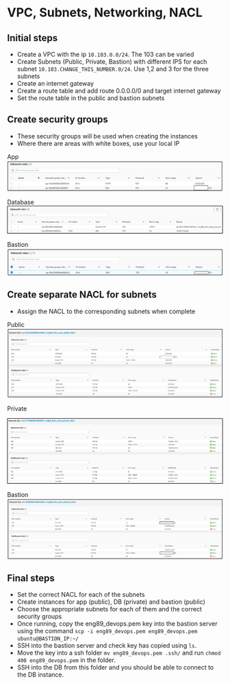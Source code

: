 # VPC, Subnets, Networking, NACL

## Initial steps
- Create a VPC with the ip `10.103.0.0/24`. The 103 can be varied
- Create Subnets (Public, Private, Bastion) with different IPS for each subnet `10.103.CHANGE_THIS_NUMBER.0/24`. Use 1,2 and 3 for the three subnets
- Create an internet gateway 
- Create a route table and add route 0.0.0.0/0 and target internet gateway 
- Set the route table in the public and bastion subnets 

## Create security groups
- These security groups will be used when creating the instances
- Where there are areas with white boxes, use your local IP

App
![img.png](images/1231312312.png)

Database
![img_3.png](images/img_32432423.png)

Bastion
![img_1.png](images/12312312.png)

## Create separate NACL for subnets
- Assign the NACL to the corresponding subnets when complete

Public 
![img_2.png](images/123123123.png)

Private

![img_2.png](images/img_2.png)

Bastion
![img_3.png](images/12312312312.png)

## Final steps
- Set the correct NACL for each of the subnets
- Create instances for app (public), DB (private) and bastion (public)
- Choose the appropriate subnets for each of them and the correct security groups 
- Once running, copy the eng89_devops.pem key into the bastion server using the command `scp -i eng89_devops.pem eng89_devops.pem ubuntu@BASTION_IP:~/` 
- SSH into the bastion server and check key has copied using `ls`. 
- Move the key into a ssh folder `mv eng89_devops.pem .ssh/` and run `chmod 400 eng89_devops.pem` in the folder. 
- SSH into the DB from this folder and you should be able to connect to the DB instance.

